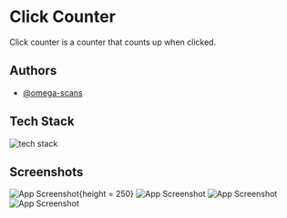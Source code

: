 
# Click Counter

Click counter is a counter that counts up when clicked. 



## Authors

- [@omega-scans](https://www.github.com/omega-scans)


## Tech Stack

![tech stack](https://p92.com/binaries/content/gallery/p92website/technologies/htmlcssjs-details.png)




## Screenshots

![App Screenshot](https://omega-scans.github.io/click-counter/ss/omega-scans.github.io_click-counter_(Samsung%20Galaxy%20S20%20Ultra)%20(13).png){height = 250}
![App Screenshot](https://omega-scans.github.io/click-counter/ss/omega-scans.github.io_click-counter_(Samsung%20Galaxy%20S20%20Ultra)%20(1).png)
![App Screenshot](https://omega-scans.github.io/click-counter/ss/omega-scans.github.io_click-counter_(Samsung%20Galaxy%20S20%20Ultra)%20(4).png)
![App Screenshot](https://omega-scans.github.io/click-counter/ss/omega-scans.github.io_click-counter_(Samsung%20Galaxy%20S20%20Ultra)%20(6).png)

